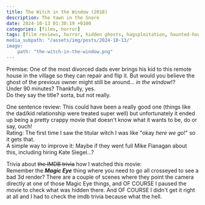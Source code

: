 ```yaml
---
title: The Witch in the Window (2018)
description: The Yawn in the Snore
date: 2024-10-13 01:30:19 +0100
categories: [films, horror]
tags: [film reviews, horror, hidden ghosts, hagsploitation, haunted-housesploitation, spooktober 2024, they don't say the title]
media_subpath: "/assets/img/posts/2024-10-13/"
image:
    path: "the-witch-in-the-window.png"
---
```

<span class="reviewsection">Premise:</span> One of the most divorced dads ever brings his kid to this remote house in the village so they can repair and flip it. But would you believe the ghost of the previous owner might still be around... *in the window*!?<br/>
<span class="reviewsection">Under 90 minutes?</span> Thankfully, yes.<br/>
<span class="reviewsection">Do they say the title?</span> sorta, but not really.

<span class="reviewsection">One sentence review:</span> This could have been a really good one (things like the dad/kid relationship were treated super well) but unfortunately it ended up being a pretty crappy movie that doesn't know what it wants to be, do or say, ouch!<br/>
<span class="reviewsection">Rating:</span> The first time I saw the titular witch I was like "okay *here we go*!" so it gets that.<br/>
<span class="reviewsection">A simple way to improve it:</span> Maybe if they went full Mike Flanagan about this, including hiring Kate Siegel...?

<span class="reviewsection">Trivia about ~~the IMDB trivia~~ how I watched this movie:</span><br/>
Remember the ***Magic Eye*** thing where you need to go all crosseyed to see a bad 3d render? There are a couple of scenes where they point the camera directly at one of those Magic Eye things, and OF COURSE I paused the movie to check what was hidden there. And OF COURSE I didn't get it right at all and I had to check the imdb trivia because what the hell.
